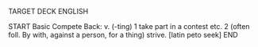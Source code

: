 TARGET DECK
ENGLISH

START
Basic
Compete
Back: v. (-ting) 1 take part in a contest etc. 2 (often foll. By with, against a person, for a thing) strive. [latin peto seek]
END
